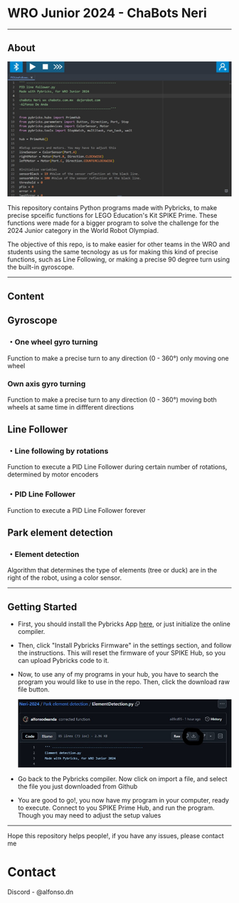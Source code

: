 # WRO Junior 2024 - ChaBots Neri

----

## About
<img src="img/Pybricks.jpg" alt="Screenshot" width="650">

This repository contains Python programs made with Pybricks, to make precise spceific functions for LEGO Education's Kit SPIKE Prime. These functions were made for a bigger program to solve the challenge for the 2024 Junior category in the World Robot Olympiad.

The objective of this repo, is to make easier for other teams in the WRO and students using the same tecnology as us for making this kind of precise functions, such as Line Following, or making a precise 90 degree turn using the built-in gyroscope.

----

## Content

## Gyroscope

### ・One wheel gyro turning
  
  Function to make a precise turn to any direction (0 - 360°) only moving one wheel

### Own axis gyro turning
  
  Function to make a precise turn to any direction (0 - 360°) moving both wheels at same time in diffferent directions

## Line Follower

### ・Line following by rotations
  Function to execute a PID Line Follower during certain number of rotations, determined by motor encoders

### ・PID Line Follower
  Function to execute a PID Line Follower forever

## Park element detection

### ・Element detection
  Algorithm that determines the type of elements (tree or duck) are in the right of the robot, using a color sensor.

----

## Getting Started

- First, you should install the Pybricks App [here](https://code.pybricks.com/), or just initialize the online compiler.

- Then, click "Install Pybricks Firmware" in the settings section, and follow the instructions. This will reset the firmware of your SPIKE Hub, so you can upload Pybricks code to it.

- Now, to use any of my programs in your hub, you have to search the program you would like to use in the repo. Then, click the download raw file button.

  <img src="img/downloadgithub.jpg" alt="Screenshot" width="650">

- Go back to the Pybricks compiler. Now click on import a file, and select the file you just downloaded from Github

- You are good to go!, you now have my program in your computer, ready to execute. Connect to you SPIKE Prime Hub, and run the program. Though you may need to adjust the setup values

----

Hope this repository helps people!, if you have any issues, please contact me

# Contact
Discord - @alfonso.dn
